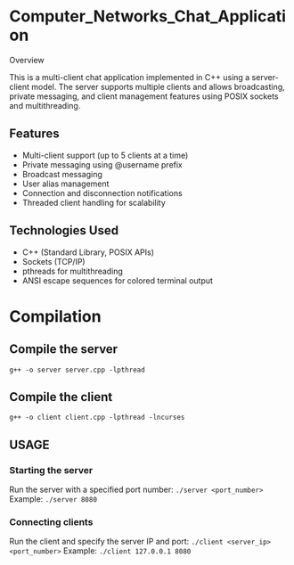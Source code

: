 # Computer_Networks_Chat_Application

Overview

This is a multi-client chat application implemented in C++ using a server-client model. The server supports multiple clients and allows broadcasting, private messaging, and client management features using POSIX sockets and multithreading.

## Features

* Multi-client support (up to 5 clients at a time)
* Private messaging using @username prefix
* Broadcast messaging
* User alias management
* Connection and disconnection notifications
* Threaded client handling for scalability

## Technologies Used

* C++ (Standard Library, POSIX APIs)
* Sockets (TCP/IP)
* pthreads for multithreading
* ANSI escape sequences for colored terminal output

# Compilation

## Compile the server
```g++ -o server server.cpp -lpthread```

## Compile the client
```g++ -o client client.cpp -lpthread -lncurses```

## USAGE

### Starting the server
Run the server with a specified port number:
```./server <port_number>```
Example:
```./server 8080```

### Connecting clients
Run the client and specify the server IP and port:
```./client <server_ip> <port_number>```
Example:
```./client 127.0.0.1 8080```
